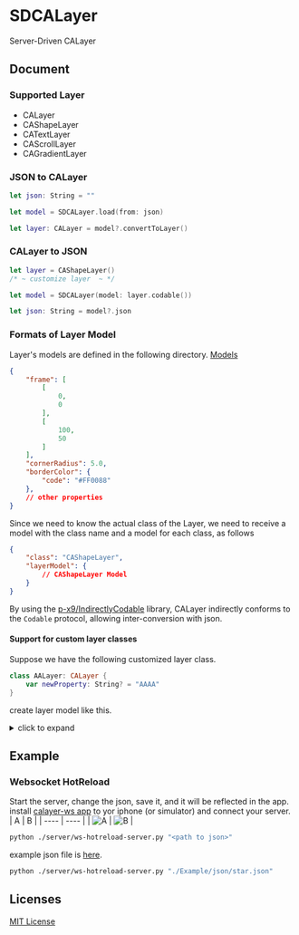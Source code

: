 # SDCALayer

Server-Driven CALayer

## Document
### Supported Layer
- CALayer
- CAShapeLayer
- CATextLayer
- CAScrollLayer
- CAGradientLayer

### JSON to CALayer
```swift
let json: String = ""

let model = SDCALayer.load(from: json)

let layer: CALayer = model?.convertToLayer()
```

### CALayer to JSON
```swift
let layer = CAShapeLayer()
/* ~ customize layer  ~ */

let model = SDCALayer(model: layer.codable())

let json: String = model?.json
```

### Formats of Layer Model 
Layer's models are defined in the following directory.
[Models](./Sources/SDCALayer/Model/)
```json
{
    "frame": [
        [
            0,
            0
        ],
        [
            100,
            50
        ]
    ],
    "cornerRadius": 5.0,
    "borderColor": {
        "code": "#FF0088"
    },
    // other properties
}
```

Since we need to know the actual class of the Layer, we need to receive a model with the class name and a model for each class, as follows
```json
{
    "class": "CAShapeLayer",
    "layerModel": {
        // CAShapeLayer Model
    }
}
```

By using the [p-x9/IndirectlyCodable](https://github.com/p-x9/IndirectlyCodable) library, CALayer indirectly conforms to the `Codable` protocol, allowing inter-conversion with json.

#### Support for custom layer classes
Suppose we have the following customized layer class.
```swift
class AALayer: CALayer {
    var newProperty: String? = "AAAA"
}
```

create layer model like this.
<details>
<summary>click to expand</summary>

```swift
class JAALayer: JCALayer {
    typealias Target = AALayer // alias for target layer class

    // Coding key (codable)
    private enum CodingKeys: String, CodingKey {
        case newProperty
    }

    // Target class name to exact layer class
    // You must specify the class name including the product name and package name.
    // (ex. MyApp.AALayer)
    public override class var targetTypeName: String {
        String(reflecting: Target.self)
    }

    override init() {
        super.init()
    }

    // Decodable
    public required init(from decoder: Decoder) throws {
        try super.init(from: decoder)

        let container = try decoder.container(keyedBy: CodingKeys.self)

        newProperty = try container.decodeIfPresent(String.self, forKey: .newProperty)
    }

    public required convenience init(with object: CALayer) {
        self.init()

        reverseApplyProperties(with: object)
    }

    // Encodable
    public override func encode(to encoder: Encoder) throws {
        try super.encode(to: encoder)

        var container = encoder.container(keyedBy: CodingKeys.self)

        try container.encode(newProperty, forKey: .newProperty)
    }

    // apply properties to taget from model
    // model -> target
    public override func applyProperties(to target: CALayer) {
        super.applyProperties(to: target)

        guard let target = target as? AALayer else { return }

        target.newProperty = newProperty
    }

    // apply properties to model from target
    // targe -> model
    public override func reverseApplyProperties(with target: CALayer) {
        super.reverseApplyProperties(with: target)

        guard let target = target as? AALayer else { return }

        newProperty = target.newProperty
    }

    public override func convertToLayer() -> CALayer? {
        let layer = AALayer()

        self.applyProperties(to: layer)

        return layer
    }
}
```
</summary>
</details>

## Example
### Websocket HotReload
Start the server, change the json, save it, and it will be reflected in the app.
install [calayer-ws app](./Example/calayer-ws/) to yor iphone (or simulator) and connect your server.
|  A  |  B  |
| ---- | ---- |
|  ![A](https://user-images.githubusercontent.com/50244599/203506188-cf3bd4a0-3c5e-451c-9f0b-fdd99e1caadd.PNG)  |  ![B](https://user-images.githubusercontent.com/50244599/203506216-25f25871-f0a0-410b-b918-7b687e373ecc.PNG)  |

```sh
python ./server/ws-hotreload-server.py "<path to json>"
```
example json file is [here](./Example/json/).

```sh
python ./server/ws-hotreload-server.py "./Example/json/star.json"
```
## Licenses

[MIT License](./LICENSE)
